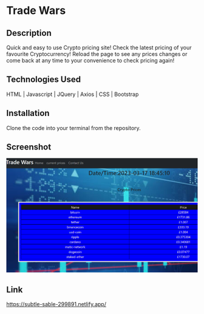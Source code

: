 # Trade Wars

## Description

Quick and easy to use Crypto pricing site! Check the latest pricing of your favourite Cryptocurrency! Reload the page to see any prices changes or come back at any time to your convenience to check pricing again!

## Technologies Used

HTML | Javascript | JQuery | Axios |  CSS | Bootstrap

## Installation

Clone the code into your terminal from the repository.

## Screenshot

![Trade Wars screenshot](src/assets/Screenshot.png)

## Link

https://subtle-sable-299891.netlify.app/

